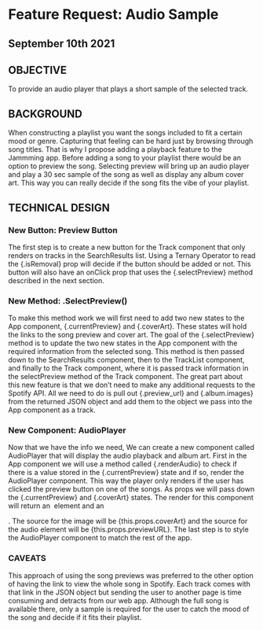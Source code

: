 # Feature Request: Audio Sample

## September 10th 2021

## OBJECTIVE
To provide an audio player that plays a short sample of the selected track.
## BACKGROUND 
When constructing a playlist you want the songs included to fit a certain mood or genre. Capturing that feeling can be hard just by browsing through song titles. That is why I propose adding a playback feature to the Jammming app. Before adding a song to your playlist there would be an option to preview the song. Selecting preview will bring up an audio player and play a 30 sec sample of the song as well as display any album cover art. This way you can really decide if the song fits the vibe of your playlist.
## TECHNICAL DESIGN

### New Button: Preview Button
The first step is to create a new button for the Track component that only renders on tracks in the SearchResults list. Using a Ternary Operator to read the {.isRemoval} prop will decide if the button should be added or not. This button will also have an onClick prop that uses the {.selectPreview} method described in the next section.

### New Method: .SelectPreview()
To make this method work we will first need to add two new states to the App component, {.currentPreview} and {.coverArt}. These states will hold the links to the song preview and cover art. The goal of the {.selectPreview} method is to update the two new states in the App component with the required information from the selected song. This method is then passed down to the SearchResults component, then to the TrackList component, and finally to the Track component, where it is passed track information in the selectPreview method of the Track component. The great part about this new feature is that we don’t need to make any additional requests to the Spotify API. All we need to do is pull out {.preview_url} and {.album.images} from the returned JSON object and add them to the object we pass into the App component as a track.




### New Component: AudioPlayer
Now that we have the info we need, We can create a new component called AudioPlayer that will display the audio playback and album art. First in the App component we will use a method called {.renderAudio} to check if there is a value stored in the {.currentPreview} state and if so, render the AudioPlayer component. This way the player only renders if the user has clicked the preview button on one of the songs. As props we will pass down the {.currentPreview} and {.coverArt} states. The render for this component will return an <image> element and an <audio> element wrapped in a <div>. The source for the image will be {this.props.coverArt} and the source for the audio element will be {this.props.previewURL}. The last step is to style the AudioPlayer component to match the rest of the app.



### CAVEATS
This approach of using the song previews was preferred to the other option of having the link to view the whole song in Spotify. Each track comes with that link in the JSON object but sending the user to another page is time consuming and detracts from our web app. Although the full song is available there, only a sample is required for the user  to catch the mood of the song and decide if it fits their playlist.

